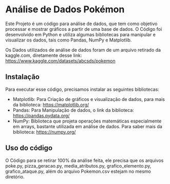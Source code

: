 <!DOCTYPE html>
<html>
<head>
  <meta charset="UTF-8">
</head>
<body>

<h1>Análise de Dados Pokémon</h1>

<p>Este Projeto é um código para análise de dados, que tem como objetivo processar e mostrar gráficos a partir de uma base de dados. O Código foi desenvolvido em Python e utiliza algumas bibliotecas para manipular e visualizar os dados, tais como Pandas, NumPy e Matplotlib.</p>

<p>Os Dados utilizados de análise de dados foram de um arquivo retirado da kaggle.com, diretamente desse link: <a href="https://www.kaggle.com/datasets/abcsds/pokemon">https://www.kaggle.com/datasets/abcsds/pokemon</a></p>

<h2>Instalação</h2>

<p>Para executar esse código, precisamos instalar as seguintes bibliotecas:</p>
<ul>
  <li>Matplotlib: Para Criação de gráficos e visualização de dados, para mais da biblioteca: <a href="https://matplotlib.org/">https://matplotlib.org/</a></li>
  <li>Pandas: Para Manipulação de dados, o link da biblioteca: <a href="https://pandas.pydata.org/">https://pandas.pydata.org/</a></li>
  <li>NumPy: Biblioteca que projeta operações matemáticas especialmente em arrays, bastante utilizada em análise de dados. Para saber mais da biblioteca: <a href="https://numpy.org/">https://numpy.org/</a></li>
</ul>

<h2>Uso do código</h2>

<p>O Código para se retirar 100% da análise feita, ele precisa que os arquivos poke.py, pizza_geracao.py, media_atributos.py, grafico_elemento.py, grafico_ataque.py, além do arquivo Pokemon.csv estejam no mesmo diretório.</p>



</body>
</html>
